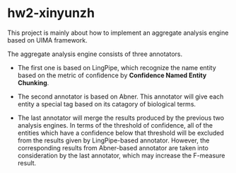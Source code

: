 hw2-xinyunzh
============
This project is mainly about how to implement an aggregate analysis engine based on UIMA framework. 

The aggregate analysis engine consists of three annotators. 

* The first one is based on LingPipe, which recognize the name entity based on the metric of confidence by **Confidence Named Entity Chunking**. 

* The second annotator is based on Abner. This annotator will give each entity a special tag based on its catagory of biological terms.

* The last annotator will merge the results produced by the previous two analysis engines. In terms of the threshold of confidence, all of the entities which have a confidence below that threshold will be excluded from the results given by LingPipe-based annotator. However, the corresponding results from Abner-based annotator are taken into consideration by the last annotator, which may increase the F-measure result.